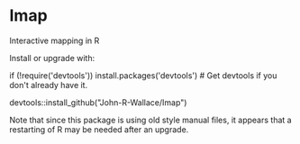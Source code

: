 # Imap
Interactive mapping in R

Install or upgrade with:

   if (!require('devtools')) install.packages('devtools')  # Get devtools if you don't already have it.
    
   devtools::install_github("John-R-Wallace/Imap")

Note that since this package is using old style manual files, it appears that a restarting of R may be needed after an upgrade.
